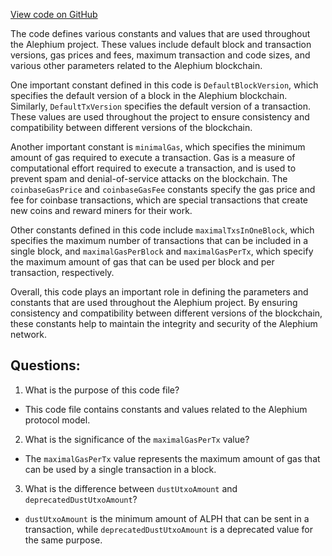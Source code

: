 [View code on GitHub](https://github.com/alephium/alephium/blob/master/protocol/src/main/scala/org/alephium/protocol/model/package.scala)

The code defines various constants and values that are used throughout the Alephium project. These values include default block and transaction versions, gas prices and fees, maximum transaction and code sizes, and various other parameters related to the Alephium blockchain.

One important constant defined in this code is `DefaultBlockVersion`, which specifies the default version of a block in the Alephium blockchain. Similarly, `DefaultTxVersion` specifies the default version of a transaction. These values are used throughout the project to ensure consistency and compatibility between different versions of the blockchain.

Another important constant is `minimalGas`, which specifies the minimum amount of gas required to execute a transaction. Gas is a measure of computational effort required to execute a transaction, and is used to prevent spam and denial-of-service attacks on the blockchain. The `coinbaseGasPrice` and `coinbaseGasFee` constants specify the gas price and fee for coinbase transactions, which are special transactions that create new coins and reward miners for their work.

Other constants defined in this code include `maximalTxsInOneBlock`, which specifies the maximum number of transactions that can be included in a single block, and `maximalGasPerBlock` and `maximalGasPerTx`, which specify the maximum amount of gas that can be used per block and per transaction, respectively.

Overall, this code plays an important role in defining the parameters and constants that are used throughout the Alephium project. By ensuring consistency and compatibility between different versions of the blockchain, these constants help to maintain the integrity and security of the Alephium network.
## Questions: 
 1. What is the purpose of this code file?
- This code file contains constants and values related to the Alephium protocol model.

2. What is the significance of the `maximalGasPerTx` value?
- The `maximalGasPerTx` value represents the maximum amount of gas that can be used by a single transaction in a block.

3. What is the difference between `dustUtxoAmount` and `deprecatedDustUtxoAmount`?
- `dustUtxoAmount` is the minimum amount of ALPH that can be sent in a transaction, while `deprecatedDustUtxoAmount` is a deprecated value for the same purpose.